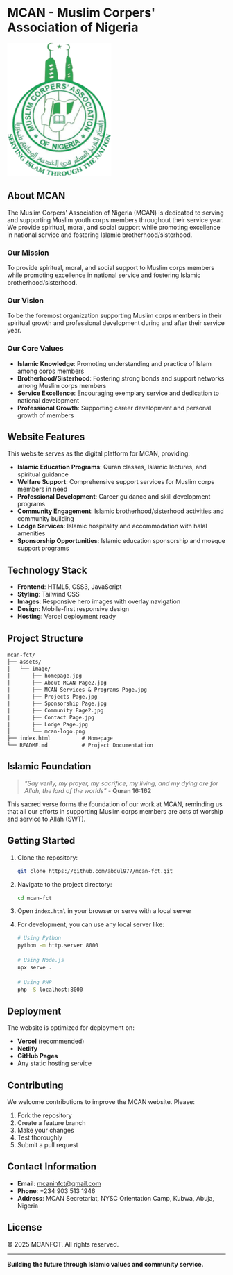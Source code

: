 # MCAN - Muslim Corpers' Association of Nigeria

![MCAN Logo](./assets/image/mcan-logo.png)

## About MCAN

The Muslim Corpers' Association of Nigeria (MCAN) is dedicated to serving and supporting Muslim youth corps members throughout their service year. We provide spiritual, moral, and social support while promoting excellence in national service and fostering Islamic brotherhood/sisterhood.

### Our Mission
To provide spiritual, moral, and social support to Muslim corps members while promoting excellence in national service and fostering Islamic brotherhood/sisterhood.

### Our Vision
To be the foremost organization supporting Muslim corps members in their spiritual growth and professional development during and after their service year.

### Our Core Values
- **Islamic Knowledge**: Promoting understanding and practice of Islam among corps members
- **Brotherhood/Sisterhood**: Fostering strong bonds and support networks among Muslim corps members
- **Service Excellence**: Encouraging exemplary service and dedication to national development
- **Professional Growth**: Supporting career development and personal growth of members

## Website Features

This website serves as the digital platform for MCAN, providing:

- **Islamic Education Programs**: Quran classes, Islamic lectures, and spiritual guidance
- **Welfare Support**: Comprehensive support services for Muslim corps members in need
- **Professional Development**: Career guidance and skill development programs
- **Community Engagement**: Islamic brotherhood/sisterhood activities and community building
- **Lodge Services**: Islamic hospitality and accommodation with halal amenities
- **Sponsorship Opportunities**: Islamic education sponsorship and mosque support programs

## Technology Stack

- **Frontend**: HTML5, CSS3, JavaScript
- **Styling**: Tailwind CSS
- **Images**: Responsive hero images with overlay navigation
- **Design**: Mobile-first responsive design
- **Hosting**: Vercel deployment ready

## Project Structure

```
mcan-fct/
├── assets/
│   └── image/
│       ├── homepage.jpg
│       ├── About MCAN Page2.jpg
│       ├── MCAN Services & Programs Page.jpg
│       ├── Projects Page.jpg
│       ├── Sponsorship Page.jpg
│       ├── Community Page2.jpg
│       ├── Contact Page.jpg
│       ├── Lodge Page.jpg
│       └── mcan-logo.png
├── index.html          # Homepage
└── README.md           # Project Documentation
```

## Islamic Foundation

> *"Say verily, my prayer, my sacrifice, my living, and my dying are for Allah, the lord of the worlds"* - **Quran 16:162**

This sacred verse forms the foundation of our work at MCAN, reminding us that all our efforts in supporting Muslim corps members are acts of worship and service to Allah (SWT).

## Getting Started

1. Clone the repository:
   ```bash
   git clone https://github.com/abdul977/mcan-fct.git
   ```

2. Navigate to the project directory:
   ```bash
   cd mcan-fct
   ```

3. Open `index.html` in your browser or serve with a local server

4. For development, you can use any local server like:
   ```bash
   # Using Python
   python -m http.server 8000
   
   # Using Node.js
   npx serve .
   
   # Using PHP
   php -S localhost:8000
   ```

## Deployment

The website is optimized for deployment on:
- **Vercel** (recommended)
- **Netlify**
- **GitHub Pages**
- Any static hosting service

## Contributing

We welcome contributions to improve the MCAN website. Please:

1. Fork the repository
2. Create a feature branch
3. Make your changes
4. Test thoroughly
5. Submit a pull request

## Contact Information

- **Email**: mcaninfct@gmail.com
- **Phone**: +234 903 513 1946
- **Address**: MCAN Secretariat, NYSC Orientation Camp, Kubwa, Abuja, Nigeria

## License

© 2025 MCANFCT. All rights reserved.

---

**Building the future through Islamic values and community service.**
